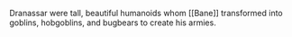 Dranassar were tall, beautiful humanoids whom [[Bane]] transformed into goblins, hobgoblins, and bugbears to create his armies.